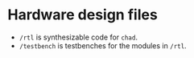 # Hardware design files

- `/rtl` is synthesizable code for `chad`.
- `/testbench` is testbenches for the modules in `/rtl`.
